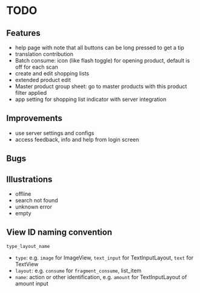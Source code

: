 # TODO

## Features

- help page with note that all buttons can be long pressed to get a tip
- translation contribution
- Batch consume: icon (like flash toggle) for opening product, default is off for each scan
- create and edit shopping lists
- extended product edit
- Master product group sheet: go to master products with this product filter applied
- app setting for shopping list indicator with server integration

## Improvements

- use server settings and configs
- access feedback, info and help from login screen

## Bugs

## Illustrations

- offline
- search not found
- unknown error
- empty

## View ID naming convention

`type_layout_name`

- `type`: e.g. `image` for ImageView, `text_input` for TextInputLayout, `text` for TextView
- `layout`: e.g. `consume` for `fragment_consume`, list_item
- `name`: action or other identification, e.g. `amount` for TextInputLayout of amount input